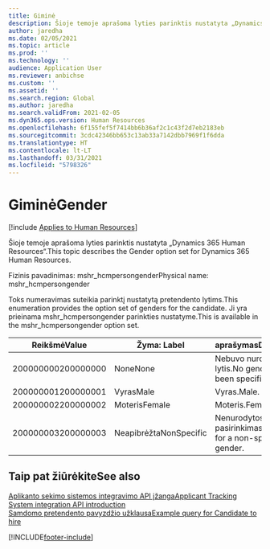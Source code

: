 ```yaml
---
title: Giminė
description: Šioje temoje aprašoma lyties parinktis nustatyta „Dynamics 365 Human Resources“.
author: jaredha
ms.date: 02/05/2021
ms.topic: article
ms.prod: ''
ms.technology: ''
audience: Application User
ms.reviewer: anbichse
ms.custom: ''
ms.assetid: ''
ms.search.region: Global
ms.author: jaredha
ms.search.validFrom: 2021-02-05
ms.dyn365.ops.version: Human Resources
ms.openlocfilehash: 6f155fef5f7414bb6b36af2c1c43f2d7eb2183eb
ms.sourcegitcommit: 3cdc42346bb653c13ab33a7142dbb7969f1f6dda
ms.translationtype: HT
ms.contentlocale: lt-LT
ms.lasthandoff: 03/31/2021
ms.locfileid: "5798326"
---
```

# <a name="gender"></a><span data-ttu-id="bcd39-103">Giminė</span><span class="sxs-lookup"><span data-stu-id="bcd39-103">Gender</span></span>

[!include [Applies to Human Resources](../includes/applies-to-hr.md)]

<span data-ttu-id="bcd39-104">Šioje temoje aprašoma lyties parinktis nustatyta „Dynamics 365 Human Resources“.</span><span class="sxs-lookup"><span data-stu-id="bcd39-104">This topic describes the Gender option set for Dynamics 365 Human Resources.</span></span>

<span data-ttu-id="bcd39-105">Fizinis pavadinimas: mshr_hcmpersongender</span><span class="sxs-lookup"><span data-stu-id="bcd39-105">Physical name: mshr_hcmpersongender</span></span>

<span data-ttu-id="bcd39-106">Toks numeravimas suteikia parinktį nustatytą pretendento lytims.</span><span class="sxs-lookup"><span data-stu-id="bcd39-106">This enumeration provides the option set of genders for the candidate.</span></span> <span data-ttu-id="bcd39-107">Ji yra prieinama mshr_hcmpersongender parinkties nustatyme.</span><span class="sxs-lookup"><span data-stu-id="bcd39-107">This is available in the mshr_hcmpersongender option set.</span></span>

| <span data-ttu-id="bcd39-108">Reikšmė</span><span class="sxs-lookup"><span data-stu-id="bcd39-108">Value</span></span> | <span data-ttu-id="bcd39-109">Žyma: </span><span class="sxs-lookup"><span data-stu-id="bcd39-109">Label</span></span> | <span data-ttu-id="bcd39-110">aprašymas</span><span class="sxs-lookup"><span data-stu-id="bcd39-110">Description</span></span> |
| --- | --- | --- |
| <span data-ttu-id="bcd39-111">200000000</span><span class="sxs-lookup"><span data-stu-id="bcd39-111">200000000</span></span> | <span data-ttu-id="bcd39-112">None</span><span class="sxs-lookup"><span data-stu-id="bcd39-112">None</span></span> | <span data-ttu-id="bcd39-113">Nebuvo nurodyta jokia lytis.</span><span class="sxs-lookup"><span data-stu-id="bcd39-113">No gender has been specified.</span></span> |
| <span data-ttu-id="bcd39-114">200000001</span><span class="sxs-lookup"><span data-stu-id="bcd39-114">200000001</span></span> | <span data-ttu-id="bcd39-115">Vyras</span><span class="sxs-lookup"><span data-stu-id="bcd39-115">Male</span></span> | <span data-ttu-id="bcd39-116">Vyras.</span><span class="sxs-lookup"><span data-stu-id="bcd39-116">Male.</span></span> |
| <span data-ttu-id="bcd39-117">200000002</span><span class="sxs-lookup"><span data-stu-id="bcd39-117">200000002</span></span> | <span data-ttu-id="bcd39-118">Moteris</span><span class="sxs-lookup"><span data-stu-id="bcd39-118">Female</span></span> | <span data-ttu-id="bcd39-119">Moteris.</span><span class="sxs-lookup"><span data-stu-id="bcd39-119">Female.</span></span> |
| <span data-ttu-id="bcd39-120">200000003</span><span class="sxs-lookup"><span data-stu-id="bcd39-120">200000003</span></span> | <span data-ttu-id="bcd39-121">Neapibrėžta</span><span class="sxs-lookup"><span data-stu-id="bcd39-121">NonSpecific</span></span> | <span data-ttu-id="bcd39-122">Nenurodytos lyties pasirinkimas.</span><span class="sxs-lookup"><span data-stu-id="bcd39-122">Selection for a non-specific gender.</span></span> |

## <a name="see-also"></a><span data-ttu-id="bcd39-123">Taip pat žiūrėkite</span><span class="sxs-lookup"><span data-stu-id="bcd39-123">See also</span></span>

[<span data-ttu-id="bcd39-124">Aplikanto sekimo sistemos integravimo API įžanga</span><span class="sxs-lookup"><span data-stu-id="bcd39-124">Applicant Tracking System integration API introduction</span></span>](hr-admin-integration-ats-api-introduction.md)<br>
[<span data-ttu-id="bcd39-125">Samdomo pretendento pavyzdžio užklausa</span><span class="sxs-lookup"><span data-stu-id="bcd39-125">Example query for Candidate to hire</span></span>](hr-admin-integration-ats-api-candidate-to-hire-example-query.md)


[!INCLUDE[footer-include](../includes/footer-banner.md)]